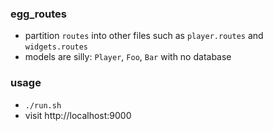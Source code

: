 ### egg_routes

* partition `routes` into other files such as `player.routes` and `widgets.routes`
* models are silly: `Player`, `Foo`, `Bar` with no database

### usage

* `./run.sh`
* visit http://localhost:9000


